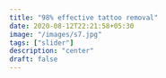 ```yaml
---
title: "98% effective tattoo removal"
date: 2020-08-12T22:21:58+05:30
image: "/images/s7.jpg"
tags: ["slider"]
description: "center"
draft: false
---
```


